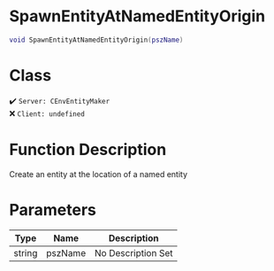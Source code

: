 # SpawnEntityAtNamedEntityOrigin
```lua
void SpawnEntityAtNamedEntityOrigin(pszName)
```
# Class
✔️ `Server: CEnvEntityMaker`  
❌ `Client: undefined`  

# Function Description
Create an entity at the location of a named entity
# Parameters
Type|Name|Description
--|--|--
string|pszName|No Description Set
